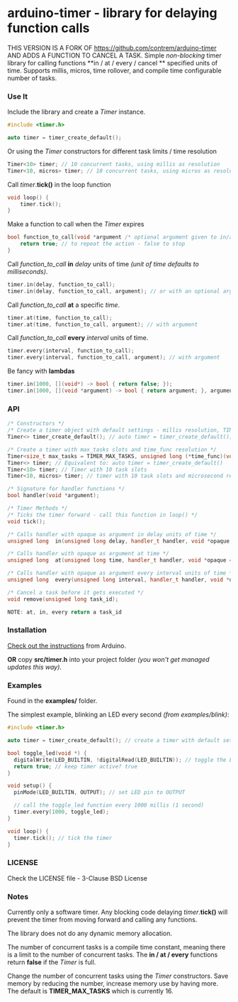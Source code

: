 # arduino-timer - library for delaying function calls

THIS VERSION IS A FORK OF https://github.com/contrem/arduino-timer AND ADDS A FUNCTION TO CANCEL A TASK.
Simple *non-blocking* timer library for calling functions **in / at / every / cancel ** specified units of time. Supports millis, micros, time rollover, and compile time configurable number of tasks.

### Use It

Include the library and create a *Timer* instance.
```cpp
#include <timer.h>

auto timer = timer_create_default();
```

Or using the *Timer* constructors for different task limits / time resolution
```cpp
Timer<10> timer; // 10 concurrent tasks, using millis as resolution
Timer<10, micros> timer; // 10 concurrent tasks, using micros as resolution
```

Call *timer*.**tick()** in the loop function
```cpp
void loop() {
    timer.tick();
}
```

Make a function to call when the *Timer* expires
```cpp
bool function_to_call(void *argument /* optional argument given to in/at/every */) {
    return true; // to repeat the action - false to stop
}
```

Call *function\_to\_call* **in** *delay* units of time *(unit of time defaults to milliseconds)*.
```cpp
timer.in(delay, function_to_call);
timer.in(delay, function_to_call, argument); // or with an optional argument for function_to_call
```

Call *function\_to\_call* **at** a specific *time*.
```cpp
timer.at(time, function_to_call);
timer.at(time, function_to_call, argument); // with argument
```

Call *function\_to\_call* **every** *interval* units of time.
```cpp
timer.every(interval, function_to_call);
timer.every(interval, function_to_call, argument); // with argument
```

Be fancy with **lambdas**
```cpp
timer.in(1000, [](void*) -> bool { return false; });
timer.in(1000, [](void *argument) -> bool { return argument; }, argument);
```

### API

```cpp
/* Constructors */
/* Create a timer object with default settings - millis resolution, TIMER_MAX_TASKS (=16) task slots */
Timer<> timer_create_default(); // auto timer = timer_create_default();

/* Create a timer with max_tasks slots and time_func resolution */
Timer<size_t max_tasks = TIMER_MAX_TASKS, unsigned long (*time_func)(void) = millis> timer;
Timer<> timer; // Equivalent to: auto timer = timer_create_default()
Timer<10> timer; // Timer with 10 task slots
Timer<10, micros> timer; // timer with 10 task slots and microsecond resolution

/* Signature for handler functions */
bool handler(void *argument);

/* Timer Methods */
/* Ticks the timer forward - call this function in loop() */
void tick();

/* Calls handler with opaque as argument in delay units of time */
unsigned long  in(unsigned long delay, handler_t handler, void *opaque = NULL);

/* Calls handler with opaque as argument at time */
unsigned long  at(unsigned long time, handler_t handler, void *opaque = NULL);

/* Calls handler with opaque as argument every interval units of time */
unsigned long  every(unsigned long interval, handler_t handler, void *opaque = NULL);

/* Cancel a task before it gets executed */
void remove(unsigned long task_id);

NOTE: at, in, every return a task_id
```

### Installation

[Check out the instructions](https://www.arduino.cc/en/Guide/Libraries) from Arduino.

**OR** copy **src/timer.h** into your project folder *(you won't get managed updates this way)*.

### Examples

Found in the **examples/** folder.

The simplest example, blinking an LED every second *(from examples/blink)*:

```cpp
#include <timer.h>

auto timer = timer_create_default(); // create a timer with default settings

bool toggle_led(void *) {
  digitalWrite(LED_BUILTIN, !digitalRead(LED_BUILTIN)); // toggle the LED
  return true; // keep timer active? true
}

void setup() {
  pinMode(LED_BUILTIN, OUTPUT); // set LED pin to OUTPUT

  // call the toggle_led function every 1000 millis (1 second)
  timer.every(1000, toggle_led);
}

void loop() {
  timer.tick(); // tick the timer
}
```

### LICENSE

Check the LICENSE file - 3-Clause BSD License

### Notes

Currently only a software timer. Any blocking code delaying *timer*.**tick()** will prevent the timer from moving forward and calling any functions.

The library does not do any dynamic memory allocation.

The number of concurrent tasks is a compile time constant, meaning there is a limit to the number of concurrent tasks. The **in / at / every** functions return **false** if the *Timer* is full.

Change the number of concurrent tasks using the *Timer* constructors. Save memory by reducing the number, increase memory use by having more. The default is **TIMER_MAX_TASKS** which is currently 16.
